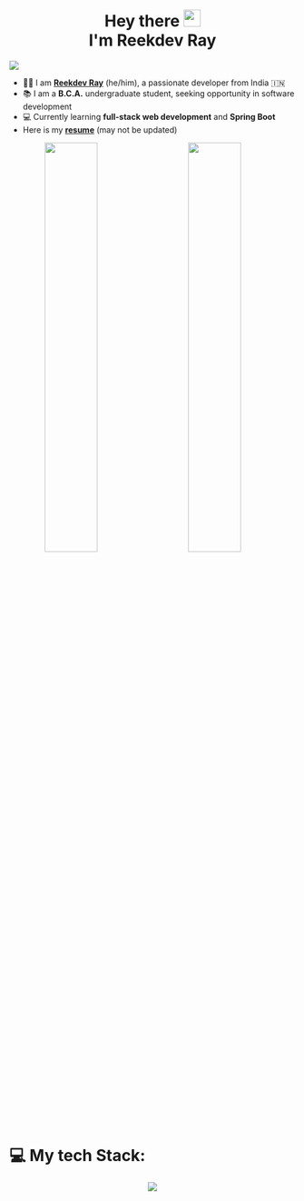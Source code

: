 <h1 align="center">Hey there <img src="https://i.imgur.com/TSNpxSS.gif" width=30px><br/> I'm Reekdev Ray</h1>

![](https://komarev.com/ghpvc/?username=reek-dev&color=537FE7&style=flat)

- 🙋‍♂️ I am [**Reekdev Ray**](https://bit.ly/reekdev-linkedin) (he/him), a passionate developer from India 🇮🇳
- 📚 I am a **B.C.A.** undergraduate student, seeking opportunity in software development
- 💻 Currently learning **full-stack web development** and **Spring Boot**
- Here is my [**resume**](https://bit.ly/reekdev-resume) (may not be updated)

<div align="center">
<img width=43% align="left" src="https://github-readme-stats.vercel.app/api?username=reek-dev&show_icons=true&theme=dark">
<img width=43% src="https://github-readme-stats.vercel.app/api/top-langs/?username=reek-dev&layout=compact&hide=html&langs_count=8">
</div>

<br/><br/>
# 💻 My tech Stack:

<p align="center">
  <a href=#>
    <img src="https://skillicons.dev/icons?i=java,spring,hibernate,javascript,angular,html,css,bootstrap,python,git,bash" />
  </a>
</p>
